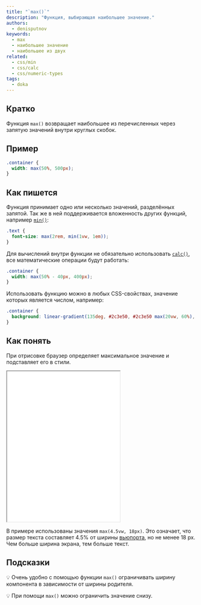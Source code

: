 ```yaml
---
title: "`max()`"
description: "Функция, выбирающая наибольшее значение."
authors:
  - denisputnov
keywords:
  - max
  - наибольшее значение
  - наибольшее из двух
related:
  - css/min
  - css/calc
  - css/numeric-types
tags:
  - doka
---
```


## Кратко

Функция `max()` возвращает наибольшее из перечисленных через запятую значений внутри круглых скобок.

## Пример

```css
.container {
  width: max(50%, 500px);
}
```

## Как пишется

Функция принимает одно или несколько значений, разделённых запятой. Так же в ней поддерживается вложенность других функций, например [`min()`](/css/min/):

```css
.text {
  font-size: max(2rem, min(1vw, 1em));
}
```

Для вычислений внутри функции не обязательно использовать [`calc()`](/css/calc/), все математические операции будут работать:

```css
.container {
  width: max(50% - 40px, 400px);
}
```

Использовать функцию можно в любых CSS-свойствах, значение которых является числом, например:

```css
.container {
  background: linear-gradient(135deg, #2c3e50, #2c3e50 max(20vw, 60%), #3498db);
}
```

## Как понять

При отрисовке браузер определяет максимальное значение и подставляет его в стили.

<iframe title="Работа функции max()" src="demos/view/" height="400"></iframe>

В примере использованы значения `max(4.5vw, 18px)`. Это означает, что размер текста составляет 4.5% от ширины [вьюпорта](/css/vw-vh/#vw), но не менее 18 px. Чем больше ширина экрана, тем больше текст.

## Подсказки

💡 Очень удобно с помощью функции `max()` ограничивать ширину компонента в зависимости от ширины родителя.

💡 При помощи `max()` можно ограничить значение снизу.
